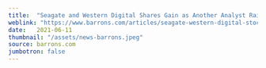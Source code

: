 ```yaml
---
title:  "Seagate and Western Digital Shares Gain as Another Analyst Raises Estimates"
weblink: "https://www.barrons.com/articles/seagate-western-digital-stock-beet-disk-drives-51623426734"
date:   2021-06-11
thumbnail: "/assets/news-barrons.jpeg"
source: barrons.com
jumbotron: false
---
```

